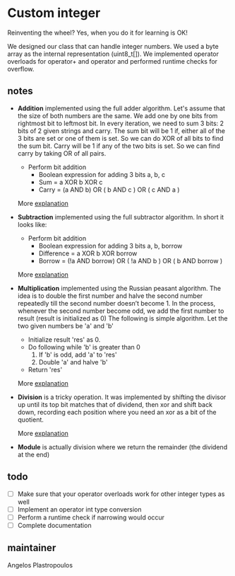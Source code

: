 # Custom integer

Reinventing the wheel? Yes, when you do it for learning is OK!

We designed our class that can handle integer numbers. 
We used a byte array as the internal representation (uint8_t[]). 
We implemented operator overloads for operator+ and operator and performed runtime checks for overflow.


## notes

- **Addition** implemented using the full adder algorithm. Let's assume that the size of both numbers are the same. 
 We add one by one bits from rightmost bit to leftmost bit. 
 In every iteration, we need to sum 3 bits: 2 bits of 2 given strings and carry. 
 The sum bit will be 1 if, either all of the 3 bits are set or one of them is set. 
 So we can do XOR of all bits to find the sum bit. Carry will be 1 if any of the two bits is set. 
 So we can find carry by taking OR of all pairs. 

    - Perform bit addition
        - Boolean expression for adding 3 bits a, b, c
        - Sum = a XOR b XOR c
        - Carry = (a AND b) OR ( b AND c ) OR ( c AND a )

    More [explanation](https://www.geeksforgeeks.org/add-two-bit-strings/)
    
- **Subtraction** implemented using the full subtractor algorithm. In short it looks like:
    
    - Perform bit addition
        - Boolean expression for adding 3 bits a, b, borrow
        - Difference = a XOR b XOR borrow
        - Borrow = (!a AND borrow) OR ( !a AND b ) OR ( b AND borrow )
    
    More [explanation](https://en.wikipedia.org/wiki/Subtractor)

- **Multiplication** implemented using the Russian peasant algorithm. 
The idea is to double the first number and halve the second number repeatedly till the second number doesn’t become 1. 
In the process, whenever the second number become odd, we add the first number to result (result is initialized as 0)
The following is simple algorithm.
Let the two given numbers be 'a' and 'b'
    - Initialize result 'res' as 0.
    - Do following while 'b' is greater than 0
        1. If 'b' is odd, add 'a' to 'res'
        2. Double 'a' and halve 'b'
    - Return 'res'
    
    More [explanation](https://www.geeksforgeeks.org/russian-peasant-multiply-two-numbers-using-bitwise-operators/) 

- **Division** is a tricky operation. It was implemented by shifting the divisor up until its top bit matches that of dividend, 
then xor and shift back down, recording each position where you need an xor as a bit of the quotient.

    More [explanation](https://stackoverflow.com/questions/31090578/how-can-i-divide-bitsets) 

- **Module** is actually division where we return the remainder (the dividend at the end)

## todo
- [ ] Make sure that your operator overloads work for other integer types as well 
- [ ] Implement an operator int type conversion
- [ ] Perform a runtime check if narrowing would occur
- [ ] Complete documentation

## maintainer
Angelos Plastropoulos